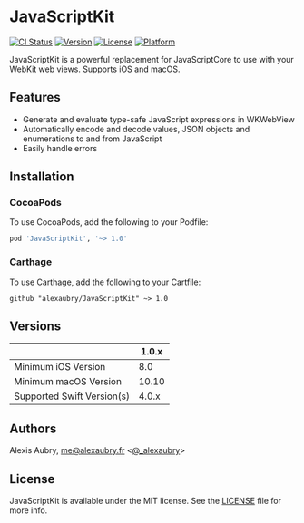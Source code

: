 # JavaScriptKit

[![CI Status](https://travis-ci.org/alexaubry/JavaScriptKit.svg?branch=master)](https://travis-ci.org/alexaubry/JavaScriptKit)
[![Version](https://img.shields.io/cocoapods/v/JavaScriptKit.svg?style=flat)](http://cocoapods.org/pods/JavaScriptKit)
[![License](https://img.shields.io/cocoapods/l/JavaScriptKit.svg?style=flat)](http://cocoapods.org/pods/JavaScriptKit)
[![Platform](https://img.shields.io/cocoapods/p/JavaScriptKit.svg?style=flat)](http://cocoapods.org/pods/JavaScriptKit)

JavaScriptKit is a powerful replacement for JavaScriptCore to use with your WebKit web views. Supports iOS and macOS.

## Features

- Generate and evaluate type-safe JavaScript expressions in WKWebView
- Automatically encode and decode values, JSON objects and enumerations to and from JavaScript
- Easily handle errors

## Installation

### CocoaPods

To use CocoaPods, add the following to your Podfile:

```ruby
pod 'JavaScriptKit', '~> 1.0'
```

### Carthage

To use Carthage, add the following to your Cartfile:

```ogdl
github "alexaubry/JavaScriptKit" ~> 1.0
```
## Versions

| | 1.0.x |
|---|---|
| Minimum iOS Version | 8.0 |
| Minimum macOS Version | 10.10 |
| Supported Swift Version(s) | 4.0.x |

## Authors

Alexis Aubry, me@alexaubry.fr <[@_alexaubry](https://twitter.com/_alexaubry)>

## License

JavaScriptKit is available under the MIT license. See the [LICENSE](LICENSE) file for more info.
